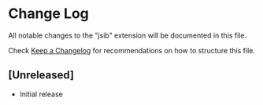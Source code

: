 # Change Log

All notable changes to the "jsib" extension will be documented in this file.

Check [Keep a Changelog](http://keepachangelog.com/) for recommendations on how to structure this file.

## [Unreleased]

- Initial release